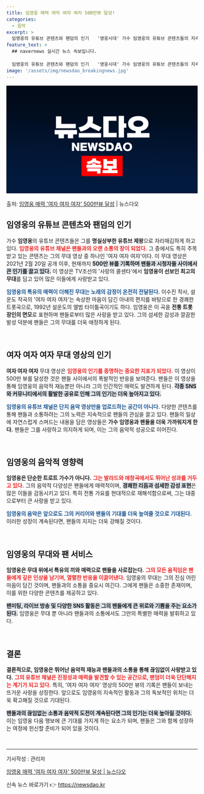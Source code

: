 ```yaml
---
title: 임영웅 매력 여자 여자 여자 500만뷰 달성!
categories:
  - 음악
excerpt: >
  임영웅의 유튜브 콘텐츠와 팬덤의 인기   '영웅시대' 가수 임영웅의 유튜브 콘텐츠들의 지속적인 인기는 그를 …
feature_text: >
  ## navernews 실시간 뉴스 속보입니다.

  임영웅의 유튜브 콘텐츠와 팬덤의 인기   '영웅시대' 가수 임영웅의 유튜브 콘텐츠들의 지속적인 인기는 그를 …
image: '/assets/img/newsdao_breakingnews.jpg'
---
```


![뉴스다오 속보](/assets/img/newsdao_breakingnews.jpg)

<p>출처: <a href="https://newsdao.kr/4992" rel="dofollow">임영웅 매력 '여자 여자 여자' 500만뷰 달성</a> | 뉴스다오</p>

<h2 data-ke-size="size26">임영웅의 유튜브 콘텐츠와 팬덤의 인기</h2>

<p data-ke-size="size16">가수 <b>임영웅</b>의 유튜브 콘텐츠들은 그를 <b>명실상부한 유튜브 제왕</b>으로 자리매김하게 하고 있다. <b><span style="color: #ee2323;">임영웅의 유튜브 채널은 팬들과의 오랜 소통의 장이 되었다.</span></b> 그 중에서도 특히 주목받고 있는 콘텐츠는 그의 무대 영상 중 하나인 '여자 여자 여자'이다. 이 무대 영상은 2021년 2월 20일 공개 이후, 현재까지 <b><span style="background-color: #21538527;">500만 뷰를 기록하며 팬들과 시청자들 사이에서 큰 인기를 끌고 있다.</span></b> 이 영상은 TV조선의 '사랑의 콜센타'에서 <b>임영웅이 선보인 최고의 무대</b>를 담고 있어 많은 이들에게 사랑받고 있다.</p>

<p data-ke-size="size16"><b><span style="color: #1a5490;">임영웅의 특유의 매력이 더해진 무대는 노래의 감정이 온전히 전달된다.</span></b> 이수진 작사, 설운도 작곡의 '여자 여자 여자'는 속상한 마음이 담긴 아내의 편지를 바탕으로 한 경쾌한 트롯곡으로, 1992년 설운도의 앨범 타이틀곡이기도 하다. 임영웅은 이 곡을 <b>전통 트롯 장인의 면모</b>로 표현하며 팬들로부터 많은 사랑을 받고 있다. 그의 섬세한 감성과 깔끔한 발성 덕분에 팬들은 그의 무대를 더욱 애정하게 된다.</p>

<p data-ke-size="size16">&nbsp;</p>

<h2 data-ke-size="size26">여자 여자 여자 무대 영상의 인기</h2>

<p data-ke-size="size16"><b>여자 여자 여자</b> 무대 영상은 <b><span style="color: #ee2323;">임영웅의 인기를 증명하는 중요한 지표가 되었다.</span></b> 이 영상이 500만 뷰를 달성한 것은 팬들 사이에서의 폭발적인 반응을 보여준다. 팬들은 이 영상을 통해 임영웅의 음악적 재능뿐만 아니라 그의 인간적인 매력도 발견하게 된다. <b><span style="background-color: #21538527;">각종 SNS와 커뮤니티에서의 활발한 공유로 인해 그의 인기는 더욱 높아지고 있다.</span></b></p>

<p data-ke-size="size16"><b><span style="color: #1a5490;">임영웅의 유튜브 채널은 단지 음악 영상만을 업로드하는 공간이 아니다.</span></b> 다양한 콘텐츠를 통해 팬들과 소통하려는 그의 노력은 지속적으로 팬들의 관심을 끌고 있다. 팬들의 일상에 자연스럽게 스며드는 내용을 담은 영상들은 <b>가수 임영웅과 팬들을 더욱 가까워지게 한다.</b> 팬들은 그를 사랑하고 의지하게 되며, 이는 그의 음악적 성공으로 이어진다.</p>

<p data-ke-size="size16">&nbsp;</p>

<h2 data-ke-size="size26">임영웅의 음악적 영향력</h2>

<p data-ke-size="size16"><b>임영웅은 단순한 트로트 가수가 아니다.</b> <b><span style="color: #ee2323;">그는 발라드와 애창곡에서도 뛰어난 성과를 거두고 있다.</span></b> 그의 음악적 다양성은 팬들에게 매력적이며, <b><span style="background-color: #21538527;">경쾌한 리듬과 섬세한 감성 표현</span></b>은 많은 이들을 감동시키고 있다. 특히 전통 가요를 현대적으로 재해석함으로써, 그는 대중으로부터 큰 사랑을 받고 있다.</p>

<p data-ke-size="size16"><b><span style="color: #1a5490;">임영웅의 음악은 앞으로도 그의 커리어와 팬들의 기대를 더욱 높여줄 것으로 기대된다.</span></b> 이러한 성장이 계속된다면, 팬들의 지지는 더욱 강해질 것이다.</p>

<p data-ke-size="size16">&nbsp;</p>

<h2 data-ke-size="size26">임영웅의 무대와 팬 서비스</h2>

<p data-ke-size="size16"><b>임영웅은 무대 위에서 특유의 끼와 매력으로 팬들을 사로잡는다.</b> <b><span style="color: #ee2323;">그의 모든 움직임은 팬들에게 깊은 인상을 남기며, 열렬한 반응을 이끌어낸다.</span></b> 임영웅의 무대는 그의 진심 어린 마음이 담긴 것이며, 팬들과의 소통을 중요시 여긴다. 그에게 팬들은 소중한 존재이며, 이를 위한 다양한 콘텐츠를 제공하고 있다.</p>

<p data-ke-size="size16"><b><span style="background-color: #21538527;">팬미팅, 라이브 방송 및 다양한 SNS 활동은 그의 팬들에게 큰 위로와 기쁨을 주는 요소가 된다.</span></b> 임영웅은 무대 뿐 아니라 팬들과의 소통에서도 그만의 특별한 매력을 발휘하고 있다.</p>

<p data-ke-size="size16">&nbsp;</p>

<h2 data-ke-size="size26">결론</h2>

<p data-ke-size="size16"><b>결론적으로, 임영웅은 뛰어난 음악적 재능과 팬들과의 소통을 통해 끊임없이 사랑받고 있다.</b> <b><span style="color: #ee2323;">그의 유튜브 채널은 진정성과 매력을 발견할 수 있는 공간으로, 팬덤이 더욱 단단해지는 계기가 되고 있다.</span></b> 특히, '여자 여자 여자' 영상의 500만 뷰의 기록은 팬들이 보내는 뜨거운 사랑을 상징한다. 앞으로도 임영웅의 지속적인 활동과 그의 독보적인 위치는 더욱 확고해질 것으로 기대된다.</p>

<p data-ke-size="size16"><b><span style="background-color: #21538527;">팬들과의 끊임없는 소통과 음악적 도전이 계속된다면 그의 인기는 더욱 높아질 것이다.</span></b> 이는 임영웅 다음 행보에 큰 기대를 가지게 하는 요소가 되며, 팬들은 그와 함께 성장하는 여정에 헌신할 준비가 되어 있을 것이다.</p>

<p data-ke-size="size16">&nbsp;</p>

<hr>

<p data-ke-size="size16">기사작성 : 관리자 </p>
<p data-ke-size="size16"><a href="https://newsdao.kr/4992">임영웅 매력 '여자 여자 여자' 500만뷰 달성 | 뉴스다오</a></p> 

신속 뉴스 바로가기 👉 <a href="https://newsdao.kr" rel="dofollow">https://newsdao.kr</a>


